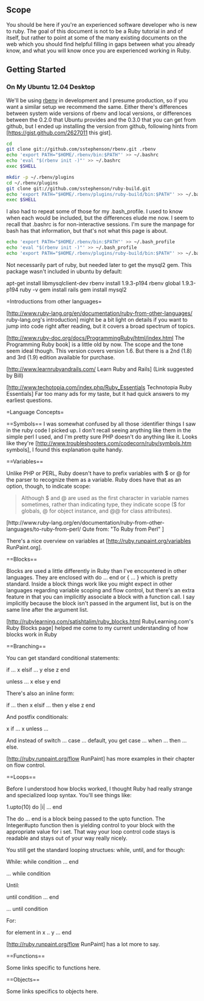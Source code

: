 ## Scope

You should be here if you're an experienced software developer who is new to ruby.  The goal of this document is not to be a Ruby tutorial in and of itself, but rather to point at some of the many existing documents on the web which you should find helpful filling in gaps between what you already know, and what you will know once you are experienced working in Ruby.


## Getting Started

### On My Ubuntu 12.04 Desktop

We'll be using [rbenv](https://github.com/sstephenson/rbenv) in development and I presume production, so if you want a similar setup we recommend the same.  Either there's differences between system wide versions of rbenv and local versions, or differences between the 0.2.0 that Ubuntu provides and the 0.3.0 that you can get from github, but I ended up installing the version from github, following hints from [https://gist.github.com/2627011 this gist].

~~~ bash
cd
git clone git://github.com/sstephenson/rbenv.git .rbenv
echo 'export PATH="$HOME/.rbenv/bin:$PATH"' >> ~/.bashrc
echo 'eval "$(rbenv init -)"' >> ~/.bashrc
exec $SHELL
~~~


~~~ bash
mkdir -p ~/.rbenv/plugins
cd ~/.rbenv/plugins
git clone git://github.com/sstephenson/ruby-build.git
echo 'export PATH="$HOME/.rbenv/plugins/ruby-build/bin:$PATH"' >> ~/.bashrc
exec $SHELL
~~~ 

I also had to repeat some of those for my .bash_profile.  I used to know when each would be included, but the differences elude me now.  I seem to recall that .bashrc is for non-interactive sessions.  I'm sure the manpage for bash has that information, but that's not what this page is about.

~~~ bash
echo 'export PATH="$HOME/.rbenv/bin:$PATH"' >> ~/.bash_profile
echo 'eval "$(rbenv init -)"' >> ~/.bash_profile
echo 'export PATH="$HOME/.rbenv/plugins/ruby-build/bin:$PATH"' >> ~/.bash_profile
~~~

Not necessarily part of ruby, but needed later to get the mysql2 gem.  This package wasn't included in ubuntu by default:

<source lang="bash">
apt-get install libmysqlclient-dev
</source>


<source lang="bash">
rbenv install 1.9.3-p194
rbenv global 1.9.3-p194
ruby -v
gem install rails
gem install mysql2 
</source>


=Introductions from other languages=

[http://www.ruby-lang.org/en/documentation/ruby-from-other-languages/ ruby-lang.org's introduction] might be a bit light on details if you want to jump into code right after reading, but it covers a broad spectrum of topics.

[http://www.ruby-doc.org/docs/ProgrammingRuby/html/index.html The Programming Ruby book] is a little old by now.  The scope and the tone seem ideal though.  This version covers version 1.6.  But there is a 2nd (1.8) and 3rd (1.9) edition available for purchase.

[http://www.learnrubyandrails.com/ Learn Ruby and Rails] (Link suggested by Bill)

[http://www.techotopia.com/index.php/Ruby_Essentials Technotopia Ruby Essentials] Far too many ads for my taste, but it had quick answers to my earliest questions.

=Language Concepts=


==Symbols==
I was somewhat confused by all those :identifier things I saw in the ruby code I picked up.  I don't recall seeing anything like them in the simple perl I used, and I'm pretty sure PHP doesn't do anything like it.  Looks like they're [http://www.troubleshooters.com/codecorn/ruby/symbols.htm  symbols], I found this explanation quite handy.

==Variables==

Unlike PHP or PERL, Ruby doesn't have to prefix variables with $ or @ for the parser to recognize them as a variable.  Ruby does have that as an option, though, to indicate scope:

<blockquote>
Although $ and @ are used as the first character in variable names sometimes, rather than indicating type, they indicate scope ($ for globals, @ for object instance, and @@ for class attributes).
</blockquote>
[http://www.ruby-lang.org/en/documentation/ruby-from-other-languages/to-ruby-from-perl/ Qute from: "To Ruby from Perl" ]

There's a nice overview on variables at [http://ruby.runpaint.org/variables RunPaint.org].

==Blocks==

Blocks are used a little differently in Ruby than I've encountered in other languages.  They are enclosed with do ... end or { ... } which is pretty standard.  Inside a block things work like you might expect in other languages regarding variable scoping and flow control, but there's an extra feature in that you can implicitly associate a block with a function call.  I say implicitly because the block isn't passed in the argument list, but is on the same line after the argument list.

[http://rubylearning.com/satishtalim/ruby_blocks.html RubyLearning.com's Ruby Blocks page] helped me come to my current understanding of how blocks work in Ruby

==Branching==

You can get standard conditional statements:

<source lang="ruby">
if ...
  x 
elsif ... 
  y
else 
  z
end


unless ... 
  x
else
  y
end
</source>

There's also an inline form:

<source lang="ruby">
if ... then x
elsif ... then y
else z
end
</source>

And postfix conditionals:

<source lang="ruby">
x if ...
x unless ...
</source>

And instead of switch ... case ... default, you get case ... when ... then ... else.

[http://ruby.runpaint.org/flow RunPaint] has more examples in their chapter on flow control.

==Loops==

Before I understood how blocks worked, I thought Ruby had really strange and specialized loop syntax.  You'll see things like:

<source lang="ruby">
1.upto(10) do |i|
 ...
end
</source>

The do ... end is a block being passed to the upto function.  The Integer#upto function then is yielding control to your block with the appropriate value for i set. That way your loop control code stays is readable and stays out of your way really nicely.

You still get the standard looping structues: while, until, and for though:

While:
<source lang="ruby">
while condition
...
end

... while condition
</source>

Until:

<source lang="ruby">
until condition
...
end

... until condition
</source>

For:

<source lang="ruby">
for element in x .. y
 ...
end
</source>

[http://ruby.runpaint.org/flow RunPaint] has a lot more to say.

==Functions==

Some links specific to functions here.

==Objects==

Some links specifics to objects here.

